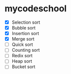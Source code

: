 # mycodeschool

-   [x] Selection sort
-   [x] Bubble sort
-   [x] Insertion sort
-   [x] Merge sort
-   [ ] Quick sort
-   [ ] Counting sort
-   [ ] Redix sort
-   [ ] Heap sort
-   [ ] Bucket sort
